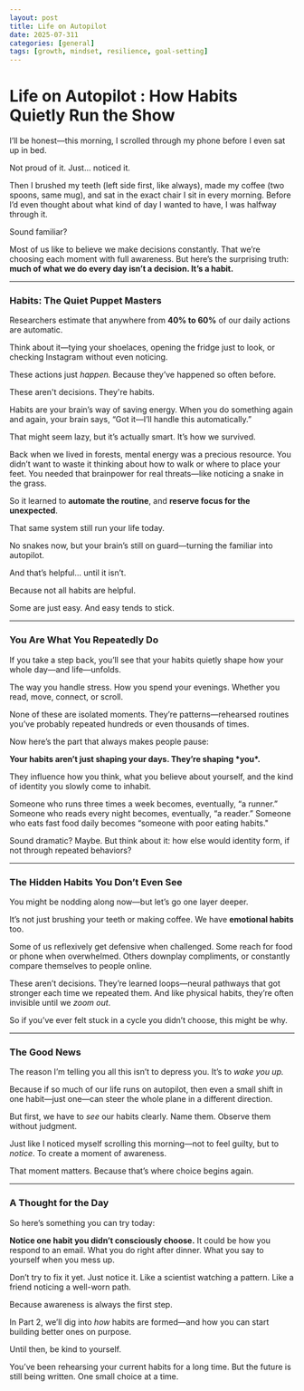 ```yaml
---
layout: post  
title: Life on Autopilot  
date: 2025-07-311  
categories: [general]  
tags: [growth, mindset, resilience, goal-setting]  
---
```

# Life on Autopilot : How Habits Quietly Run the Show

I’ll be honest—this morning, I scrolled through my phone before I even sat up in bed.

Not proud of it. Just… noticed it.

Then I brushed my teeth (left side first, like always), made my coffee (two spoons, same mug), and sat in the exact chair I sit in every morning. Before I’d even thought about what kind of day I wanted to have, I was halfway through it.

Sound familiar?

Most of us like to believe we make decisions constantly. That we’re choosing each moment with full awareness. But here’s the surprising truth: **much of what we do every day isn’t a decision. It’s a habit.**

------

### Habits: The Quiet Puppet Masters

Researchers estimate that anywhere from **40% to 60%** of our daily actions are automatic.

Think about it—tying your shoelaces, opening the fridge just to look, or checking Instagram without even noticing.

These actions just *happen.* Because they’ve happened so often before. 

These aren't decisions. They're habits.

Habits are your brain’s way of saving energy. When you do something again and again, your brain says, “Got it—I’ll handle this automatically.”

That might seem lazy, but it’s actually smart. It’s how we survived.

Back when we lived in forests, mental energy was a precious resource. You didn’t want to waste it thinking about how to walk or where to place your feet. You needed that brainpower for real threats—like noticing a snake in the grass.

So it learned to **automate the routine**, and **reserve focus for the unexpected**.

That same system still run your life today. 

No snakes now, but your brain’s still on guard—turning the familiar into autopilot.

And that’s helpful… until it isn’t.

Because not all habits are helpful. 

Some are just easy. And easy tends to stick.

------

### You Are What You Repeatedly Do

If you take a step back, you’ll see that your habits quietly shape how your whole day—and life—unfolds.

The way you handle stress.
 How you spend your evenings.
 Whether you read, move, connect, or scroll.

None of these are isolated moments. They’re patterns—rehearsed routines you’ve probably repeated hundreds or even thousands of times.

Now here’s the part that always makes people pause:

**Your habits aren’t just shaping your days. They’re shaping \*you\*.**

They influence how you think, what you believe about yourself, and the kind of identity you slowly come to inhabit.

Someone who runs three times a week becomes, eventually, “a runner.”
Someone who reads every night becomes, eventually, “a reader.”
Someone who eats fast food daily becomes “someone with poor eating habits."

Sound dramatic? Maybe. But think about it: how else would identity form, if not through repeated behaviors?

------

### The Hidden Habits You Don’t Even See

You might be nodding along now—but let’s go one layer deeper.

It’s not just brushing your teeth or making coffee. We have **emotional habits** too.

Some of us reflexively get defensive when challenged.
Some reach for food or phone when overwhelmed.
Others downplay compliments, or constantly compare themselves to people online.

These aren’t decisions. They’re learned loops—neural pathways that got stronger each time we repeated them. And like physical habits, they’re often invisible until we *zoom out*.

So if you’ve ever felt stuck in a cycle you didn’t choose, this might be why.

------

### The Good News

The reason I’m telling you all this isn’t to depress you. It’s to *wake you up.*

Because if so much of our life runs on autopilot, then even a small shift in one habit—just one—can steer the whole plane in a different direction.

But first, we have to *see* our habits clearly. Name them. Observe them without judgment.

Just like I noticed myself scrolling this morning—not to feel guilty, but to *notice*. To create a moment of awareness.

That moment matters. Because that’s where choice begins again.

------

### A Thought for the Day

So here’s something you can try today:

**Notice one habit you didn’t consciously choose.**
 It could be how you respond to an email. What you do right after dinner. What you say to yourself when you mess up.

Don’t try to fix it yet. Just notice it. Like a scientist watching a pattern. Like a friend noticing a well-worn path.

Because awareness is always the first step.

In Part 2, we’ll dig into *how* habits are formed—and how you can start building better ones on purpose.

Until then, be kind to yourself.

You’ve been rehearsing your current habits for a long time.
But the future is still being written. One small choice at a time.
